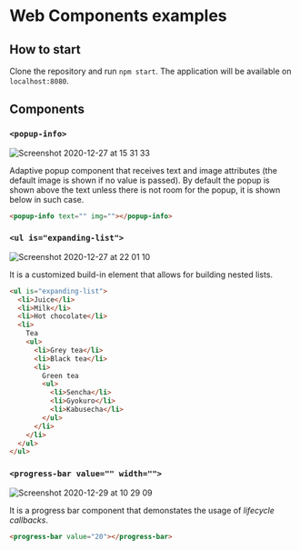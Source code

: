 # Web Components examples

## How to start

Clone the repository and run `npm start`. The application will be available on `localhost:8080`.

## Components

### `<popup-info>`

![Screenshot 2020-12-27 at 15 31 33](https://user-images.githubusercontent.com/6762673/103170854-a192b380-4858-11eb-96f1-f527c87a879b.jpg)

Adaptive popup component that receives text and image attributes (the default image is shown if no value is passed). By default the popup is shown above the text unless there is not room for the popup, it is shown below in such case.

```html
<popup-info text="" img=""></popup-info>
```

### `<ul is="expanding-list">`

![Screenshot 2020-12-27 at 22 01 10](https://user-images.githubusercontent.com/6762673/103177835-09fc8780-488f-11eb-94e6-7687c6df5a94.jpg)

It is a customized build-in element that allows for building nested lists.

```html
<ul is="expanding-list">
  <li>Juice</li>
  <li>Milk</li>
  <li>Hot chocolate</li>
  <li>
    Tea
    <ul>
      <li>Grey tea</li>
      <li>Black tea</li>
      <li>
        Green tea
        <ul>
          <li>Sencha</li>
          <li>Gyokuro</li>
          <li>Kabusecha</li>
        </ul>
      </li>
    </li>
  </ul>
</ul>
```

### `<progress-bar value="" width="">`

![Screenshot 2020-12-29 at 10 29 09](https://user-images.githubusercontent.com/6762673/103266621-09fca480-49c1-11eb-9618-66615e698194.jpg)

It is a progress bar component that demonstates the usage of _lifecycle callbacks_.

```html
<progress-bar value="20"></progress-bar>
```
